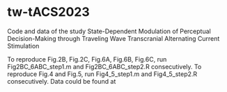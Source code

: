 # tw-tACS2023
Code and data of the study State-Dependent Modulation of Perceptual Decision-Making through Traveling Wave Transcranial Alternating Current Stimulation

To reproduce Fig.2B, Fig.2C, Fig.6A, Fig.6B, Fig.6C, run Fig2BC_6ABC_step1.m and Fig2BC_6ABC_step2.R consecutively. 
To reproduce Fig.4 and Fig.5, run Fig4_5_step1.m and Fig4_5_step2.R consecutively. 
Data could be found at 

